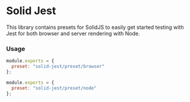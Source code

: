 # Solid Jest

This library contains presets for SolidJS to easily get started testing with Jest for both browser and server rendering with Node.

### Usage

```js
module.exports = {
  preset: "solid-jest/preset/browser"
};
```

```js
module.exports = {
  preset: "solid-jest/preset/node"
};
```